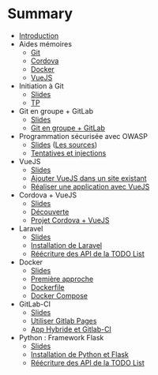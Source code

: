 # Summary

* [Introduction](README.md)
* Aides mémoires
  * [Git](cheatsheets/git/README.md)
  * [Cordova](cheatsheets/cordova/README.md)
  * [Docker](cheatsheets/docker/README.md)
  * [VueJS](cheatsheets/vuejs/README.md)
* Initiation à Git
  * [Slides](/cours/sources/revealjs/index.html?source=git)
  * [TP](tp/git_initiation/README.md)
* Git en groupe + GitLab
  * [Slides](https://rawgit.com/c4software/bts/master/cours/gitlab/)
  * [Git en groupe + GitLab](tp/gitlab/README.md)
* Programmation sécurisée avec OWASP
  * [Slides](https://rawgit.com/c4software/bts/master/cours/securite_applications_web/) ([Les sources](cours/securite_applications_web))
  * [Tentatives et injections](tp/securite/README.md)
* VueJS
  * [Slides](https://rawgit.com/c4software/bts/master/cours/vuejs/)
  * [Ajouter VueJS dans un site existant](tp/vuejs/tp1.md)
  * [Réaliser une application avec VueJS](tp/vuejs/tp2.md)
* Cordova + VueJS
  * [Slides](https://rawgit.com/c4software/bts/master/cours/cordova/)
  * [Découverte](tp/cordova/decouverte.md)
  * [Projet Cordova + VueJS](tp/cordova/vuejs_cordova.md)
* Laravel
  * [Slides](https://rawgit.com/c4software/bts/master/cours/laravel/)
  * [Installation de Laravel](tp/laravel/introduction.md)
  * [Réécriture des API de la TODO List](tp/laravel/creation_api.md)
* Docker
  * [Slides](https://rawgit.com/c4software/bts/master/cours/docker/)
  * [Première approche](tp/docker/introduction.md)
  * [Dockerfile](tp/docker/dockerfile.md)
  * [Docker Compose](tp/docker/docker_compose.md)
* GitLab-CI
  * [Slides](https://rawgit.com/c4software/bts/master/cours/gitlabci/)
  * [Utiliser Gitlab Pages](tp/ci/pages.md)
  * [App Hybride et Gitlab-CI](tp/ci/ci-hybride.md)
* Python : Framework Flask
  * [Slides](https://rawgit.com/c4software/bts/master/cours/python/)
  * [Installation de Python et Flask](./tp/python/flask.md)
  * [Réécriture des API de la TODO List](./tp/python/flask_todolist_api.md)
